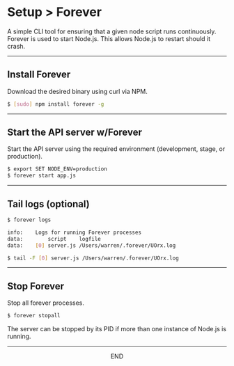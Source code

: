 <div class="page-header">
  <h1  id="page-title">Setup > Forever</h1>
</div>

A simple CLI tool for ensuring that a given node script runs continuously.
Forever is used to start Node.js. This allows Node.js to restart
should it crash.



___
## Install Forever
Download the desired binary using curl via NPM.

```bash
$ [sudo] npm install forever -g
```

___
## Start the API server w/Forever

Start the API server using the required environment (development, stage, or production).
```bash
$ export SET NODE_ENV=production
$ forever start app.js
```

___
## Tail logs (optional)
```bash
$ forever logs

info:    Logs for running Forever processes
data:        script    logfile                         
data:    [0] server.js /Users/warren/.forever/UOrx.log

$ tail -F [0] server.js /Users/warren/.forever/UOrx.log
```

___
## Stop Forever
Stop all forever processes.
```bash
$ forever stopall
```

The server can be stopped by its PID if more than one instance of Node.js is running.



___
<div style="margin:0 auto;text-align:center;">END</div>
